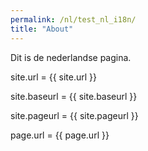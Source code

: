```yaml
---
permalink: /nl/test_nl_i18n/
title: "About"
---
```


Dit is de nederlandse pagina.

site.url = {{ site.url }}

site.baseurl = {{ site.baseurl }}

site.pageurl = {{ site.pageurl }}

page.url = {{ page.url }}
